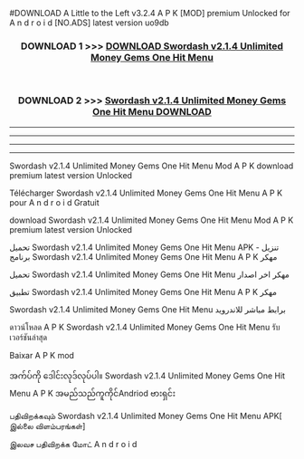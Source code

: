 #DOWNLOAD A Little to the Left v3.2.4 A P K [MOD] premium Unlocked for A n d r o i d [NO.ADS] latest version uo9db 



<div align="center">

<h3>DOWNLOAD 1 >>> <a href="https://downloadmod1.web.app/?judul=Swordash v2.1.4 Unlimited Money Gems One Hit Menu ">DOWNLOAD Swordash v2.1.4 Unlimited Money Gems One Hit Menu </a></h3><br>

<h3>DOWNLOAD 2 >>> <a href="https://downloadmod1.web.app/?judul=Swordash v2.1.4 Unlimited Money Gems One Hit Menu ">Swordash v2.1.4 Unlimited Money Gems One Hit Menu  DOWNLOAD </a></h3>

</div>


----------------------------------------------------------

----------------------------------------------------------

----------------------------------------------------------

----------------------------------------------------------


Swordash v2.1.4 Unlimited Money Gems One Hit Menu  Mod A P K download premium latest version Unlocked

Télécharger Swordash v2.1.4 Unlimited Money Gems One Hit Menu  A P K pour A n d r o i d Gratuit

download Swordash v2.1.4 Unlimited Money Gems One Hit Menu  Mod A P K premium latest version Unlocked

تحميل Swordash v2.1.4 Unlimited Money Gems One Hit Menu  APK - تنزيل برنامج Swordash v2.1.4 Unlimited Money Gems One Hit Menu  A P K مهكر

تحميل Swordash v2.1.4 Unlimited Money Gems One Hit Menu  مهكر اخر اصدار

تطبيق Swordash v2.1.4 Unlimited Money Gems One Hit Menu  A P K مهكر

Swordash v2.1.4 Unlimited Money Gems One Hit Menu  برابط مباشر للاندرويد

ดาวน์โหลด A P K Swordash v2.1.4 Unlimited Money Gems One Hit Menu  รับเวอร์ชันล่าสุด

Baixar A P K mod

အက်ပ်ကို ဒေါင်းလုဒ်လုပ်ပါ။ Swordash v2.1.4 Unlimited Money Gems One Hit Menu  A P K အမည်သည်ကူကိုင်Andriod ဗားရှင်း

பதிவிறக்கவும் Swordash v2.1.4 Unlimited Money Gems One Hit Menu  APK[ இல்லை விளம்பரங்கள்] 
 
இலவச பதிவிறக்க மோட் A n d r o i d



